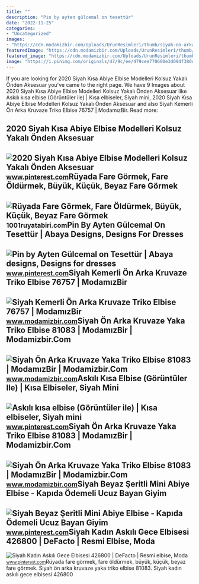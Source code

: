 ```yaml
---
title: ""
description: "Pin by ayten gülcemal on tesettür"
date: "2022-11-25"
categories:
- "Uncategorized"
images:
- "https://cdn.modamizbir.com/Uploads/UrunResimleri/thumb/siyah-on-arka-kruvaze-yaka-triko-elbise-81083-1096026624.jpg"
featuredImage: "https://cdn.modamizbir.com/Uploads/UrunResimleri/thumb/siyah-kemerli-on-arka-kruvaze-triko-elbise-76757-1667723330.jpg"
featured_image: "https://cdn.modamizbir.com/Uploads/UrunResimleri/thumb/siyah-on-arka-kruvaze-yaka-triko-elbise-81083-1884056488.jpg"
image: "https://i.pinimg.com/originals/47/9c/ee/479cee770600e3d094f380d37183b093.jpg"
---
```


If you are looking for 2020 Siyah Kısa Abiye Elbise Modelleri Kolsuz Yakalı Önden Aksesuar you've came to the right page. We have 9 Images about 2020 Siyah Kısa Abiye Elbise Modelleri Kolsuz Yakalı Önden Aksesuar like Askılı kısa elbise (Görüntüler ile) | Kısa elbiseler, Siyah mini, 2020 Siyah Kısa Abiye Elbise Modelleri Kolsuz Yakalı Önden Aksesuar and also Siyah Kemerli Ön Arka Kruvaze Triko Elbise 76757 | ModamızBir. Read more:

2020 Siyah Kısa Abiye Elbise Modelleri Kolsuz Yakalı Önden Aksesuar
-------------------------------------------------------------------

 ![2020 Siyah Kısa Abiye Elbise Modelleri Kolsuz Yakalı Önden Aksesuar](https://i.pinimg.com/originals/47/9c/ee/479cee770600e3d094f380d37183b093.jpg) <small>www.pinterest.com</small>Rüyada Fare Görmek, Fare Öldürmek, Büyük, Küçük, Beyaz Fare Görmek
------------------------------------------------------------------

 ![Rüyada Fare Görmek, Fare Öldürmek, Büyük, Küçük, Beyaz Fare Görmek](https://1001ruyatabiri.com/wp-content/uploads/2019/12/ruyada-fare-gormek-fare-oldurmek-beyaz-fare-gormek-buyuk-fare-siyah-fare-gormek-fare-yemek-fare-isirmasi-1001ruyatabiri-diyanet.jpg?v=1576778754) <small>1001ruyatabiri.com</small>Pin By Ayten Gülcemal On Tesettür | Abaya Designs, Designs For Dresses
----------------------------------------------------------------------

 ![Pin by Ayten Gülcemal on Tesettür | Abaya designs, Designs for dresses](https://i.pinimg.com/originals/93/3c/96/933c9607652cf09bcda7eea19f8b4ae7.jpg) <small>www.pinterest.com</small>Siyah Kemerli Ön Arka Kruvaze Triko Elbise 76757 | ModamızBir
-------------------------------------------------------------

 ![Siyah Kemerli Ön Arka Kruvaze Triko Elbise 76757 | ModamızBir](https://cdn.modamizbir.com/Uploads/UrunResimleri/thumb/siyah-kemerli-on-arka-kruvaze-triko-elbise-76757-1667723330.jpg) <small>www.modamizbir.com</small>Siyah Ön Arka Kruvaze Yaka Triko Elbise 81083 | ModamızBir | Modamizbir.Com
---------------------------------------------------------------------------

 ![Siyah Ön Arka Kruvaze Yaka Triko Elbise 81083 | ModamızBir | Modamizbir.Com](https://cdn.modamizbir.com/Uploads/UrunResimleri/thumb/siyah-on-arka-kruvaze-yaka-triko-elbise-81083-1096026624.jpg) <small>www.modamizbir.com</small>Askılı Kısa Elbise (Görüntüler Ile) | Kısa Elbiseler, Siyah Mini
----------------------------------------------------------------

 ![Askılı kısa elbise (Görüntüler ile) | Kısa elbiseler, Siyah mini](https://i.pinimg.com/474x/c2/8d/15/c28d15a194e2f521060e6655be2c2295.jpg) <small>www.pinterest.com</small>Siyah Ön Arka Kruvaze Yaka Triko Elbise 81083 | ModamızBir | Modamizbir.Com
---------------------------------------------------------------------------

 ![Siyah Ön Arka Kruvaze Yaka Triko Elbise 81083 | ModamızBir | Modamizbir.Com](https://cdn.modamizbir.com/Uploads/UrunResimleri/thumb/siyah-on-arka-kruvaze-yaka-triko-elbise-81083-1884056488.jpg) <small>www.modamizbir.com</small>Siyah Beyaz Şeritli Mini Abiye Elbise - Kapıda Ödemeli Ucuz Bayan Giyim
-----------------------------------------------------------------------

 ![Siyah Beyaz Şeritli Mini Abiye Elbise - Kapıda Ödemeli Ucuz Bayan Giyim](https://i.pinimg.com/originals/58/0a/b4/580ab4b1b2df550ee28de9cd24d86257.png) <small>www.pinterest.com</small>Siyah Kadın Askılı Gece Elbisesi 426800 | DeFacto | Resmi Elbise, Moda
----------------------------------------------------------------------

 ![Siyah Kadın Askılı Gece Elbisesi 426800 | DeFacto | Resmi elbise, Moda](https://i.pinimg.com/736x/62/7f/fe/627ffec6bf3c81c470ff6181668baac6.jpg) <small>www.pinterest.com</small>Rüyada fare görmek, fare öldürmek, büyük, küçük, beyaz fare görmek. Siyah ön arka kruvaze yaka triko elbise 81083. Siyah kadın askılı gece elbisesi 426800
